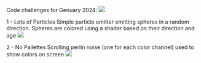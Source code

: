 Code challenges for Genuary 2024: ![](https://genuary.art/)

1 - Lots of Particles
Simple particle emitter emitting spheres in a random direction. Spheres are colored using a shader based on their direction and age
![](https://github.com/NicholasLangley/Genuary2024/blob/master/GIFs/1-Particles.gif)

2 - No Pallettes
Scrolling perlin noise (one for each color channel) used to show colors on screen
![](https://github.com/NicholasLangley/Genuary2024/blob/master/GIFs/2-No%20Pallete.gif)
